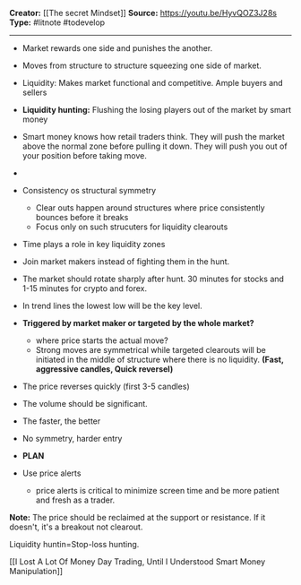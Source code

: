 **Creator:** [[The secret Mindset]]
**Source:** https://youtu.be/HyvQOZ3J28s
**Type:** #litnote #todevelop 

---

- Market rewards one side and punishes the another. 
- Moves from structure to structure squeezing one side of market.
- Liquidity: Makes market functional and competitive. Ample buyers and sellers
- **Liquidity hunting:** Flushing the losing players out of the market by smart money
- Smart money knows how retail traders think. They will push the market above the normal zone before pulling it down. They will push you out of your position before taking move.
- 
- Consistency os structural symmetry
	- Clear outs happen around structures where price consistently bounces before it breaks
	- Focus only on such strucuters for liquidity clearouts
- Time plays a role in key liquidity zones
- Join market makers instead of fighting them in the hunt.
- The market should rotate sharply after hunt. 30 minutes for stocks and 1-15 minutes for crypto and forex.

- In trend lines the lowest low will be the key level.
- **Triggered by market maker or targeted by the whole market?**
	- where price starts the actual move?
	- Strong moves are symmetrical while targeted clearouts will be initiated in the middle of structure where there is no liquidity. **(Fast, aggressive candles, Quick reversel)**
- The price reverses quickly (first 3-5 candles)
- The volume should be significant.
- The faster, the better
- No symmetry, harder entry

- **PLAN**
- Use price alerts
	- price alerts is critical to minimize screen time and be more patient and fresh as a trader.

**Note:** The price should be reclaimed at the support or resistance. If it doesn't, it's a breakout not clearout.



Liquidity huntin=Stop-loss hunting. 














[[I Lost A Lot Of Money Day Trading, Until I Understood Smart Money Manipulation]]